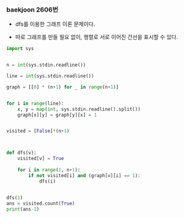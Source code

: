### baekjoon 2606번   

- dfs를 이용한 그래프 이론 문제이다.   

- 따로 그래프를 만들 필요 없이, 행렬로 서로 이어진 간선을 표시할 수 있다.   


```python
import sys


n = int(sys.stdin.readline())

line = int(sys.stdin.readline())

graph = [[0] * (n+1) for _ in range(n+1)]


for i in range(line):
    x, y = map(int, sys.stdin.readline().split())
    graph[x][y] = graph[y][x] = 1


visited = [False]*(n+1)



def dfs(v):
    visited[v] = True
    
    for i in range(1, n+1):
        if not visited[i] and (graph[v][i] == 1):
            dfs(i)
    

dfs(1)
ans = visited.count(True)
print(ans-1)
```
